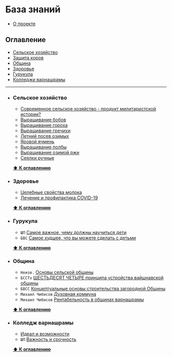 # База знаний

- [О проекте](./README.md#о-проекте)

## Оглавление

- [Сельское хозяйство](#сельское-хозяйство)
- [Защита коров](./materials/cows/index.md)
- [Община](#община)
- [Здоровье](#здоровье)
- [Гурукула](#гурукула)
- [Колледжи варнашрамы](#колледж-варнашрамы)

---

- ### Сельское хозяйство

  - [Современное сельское хозяйство - продукт милитаристской истории?](./materials/agriculture/sel-hoz-voen-hoz.md)
  - [Выращивание бобов](https://vk.com/wall-183099234_634)
  - [Выращивание гороха](https://vk.com/wall-183099234_558)
  - [Выращивание гречихи](https://vk.com/wall-183099234_359)
  - [Летний посев озимых](https://vk.com/wall-183099234_667)
  - [Яровой ячмень](https://vk.com/wall-183099234_528)
  - [Выращивание полбы](https://vk.com/wall-183099234_464)
  - [Выращивание озимой ржи](https://vk.com/wall-183099234_375)
  - [Сеялки ручные](https://vk.com/wall-183099234_535)

  **[⬆ К оглавлению](#оглавление)**

- ### Здоровье

  - [Целебные свойства молока](./materials/health/milk.md)
  - [Лечение и профилактика COVID-19](./materials/health/COVID-19/index.md)

  **[⬆ К оглавлению](#оглавление)**

- ### Гурукула

  - `ШП` [Самое важное, чему должны научиться дети](https://vk.com/wall-184671411_15)
  - `БВС` [Самое худшее, что вы можете сделать с детьми](https://bvks.ru/reader/articles/samoe_hudshee/)

  **[⬆ К оглавлению](#оглавление)**

- ### Община

  - `Неизв.` [Основы сельской общины](./materials/community/community-basic.md)
  - `БССТх` [ШЕСТЬДЕСЯТ ЧЕТЫРЕ принципа устройства вайшнавской общины](./materials/community/community-64-bsst.md)
  - `БВСС` [Концептуальные основы строительства загородной Общины](./materials/community/community-concept.md)
  - `Михаил Чибисов` [Духовная коммуна](./materials/community/spititual-community.md)
  - `Михаил Чибисов` [Рентабельность в общинах варнашрамы](./materials/community/rentabelnost.md)

  **[⬆ К оглавлению](#оглавление)**

- ### Колледж варнашрамы

  - [Идеал и возможности](https://vk.com/wall-139508666_857)
  - `ШП` [Важность и срочность](https://vk.com/@-58154410-kolledzh-varnashramy-neobhodimo-osnovat-nemedlenno)

  **[⬆ К оглавлению](#оглавление)**
